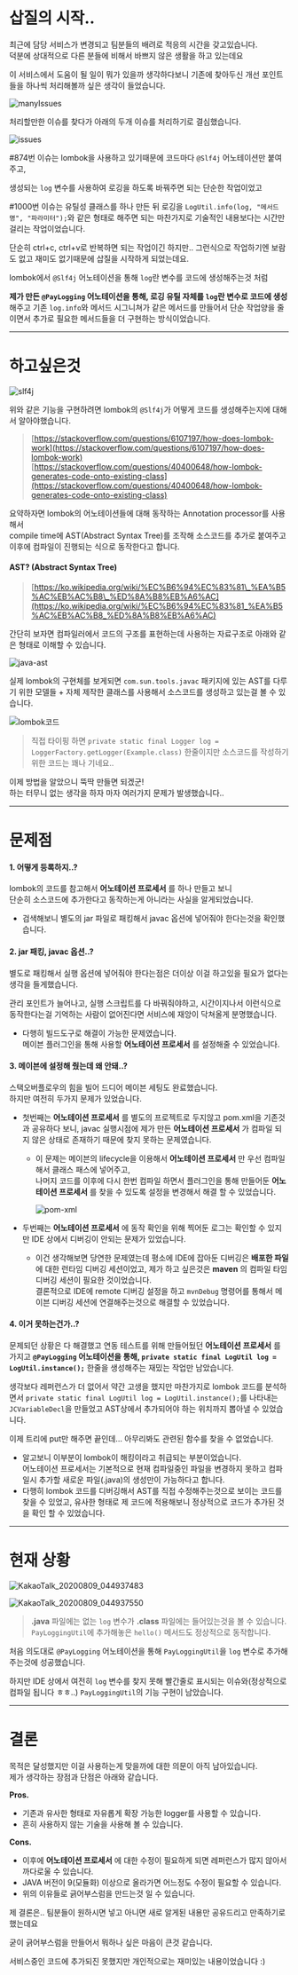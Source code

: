 # 삽질의 시작..

최근에 담당 서비스가 변경되고 팀분들의 배려로 적응의 시간을 갖고있습니다.  
덕분에 상대적으로 다른 분들에 비해서 바쁘지 않은 생활을 하고 있는데요

이 서비스에서 도움이 될 일이 뭐가 있을까 생각하다보니 기존에 찾아두신 개선 포인트들을 하나씩 처리해볼까 싶은 생각이 들었습니다.

![manyIssues](https://blog.kakaocdn.net/dn/bHhLlk/btq4boj8Hf8/pxRDEPBnlja5msHhS1mP0K/img.png)

처리할만한 이슈를 찾다가 아래의 두개 이슈를 처리하기로 결심했습니다.

![issues](https://blog.kakaocdn.net/dn/t8yAT/btq4cFrFOCp/9wXKttOCk5DvbGi6CWjKPk/img.png)

#874번 이슈는 lombok을 사용하고 있기때문에 코드마다 `@Slf4j` 어노테이션만 붙여주고,

생성되는 `log` 변수를 사용하여 로깅을 하도록 바꿔주면 되는 단순한 작업이었고

#1000번 이슈는 유틸성 클래스를 하나 만든 뒤 로깅을 `LogUtil.info(log, "메서드명", "파라미터");`와 같은 형태로 해주면 되는 마찬가지로 기술적인 내용보다는 시간만 걸리는 작업이었습니다.

단순히 ctrl+c, ctrl+v로 반복하면 되는 작업이긴 하지만.. 그런식으로 작업하기엔 보람도 없고 재미도 없기때문에 삽질을 시작하게 되었는데요.

lombok에서 `@Slf4j` 어노테이션을 통해 `log`란 변수를 코드에 생성해주는것 처럼

**제가 만든 `@PayLogging` 어노테이션을 통해, 로깅 유틸 자체를 `log`란 변수로 코드에 생성** 해주고 기존 `log.info`와 메서드 시그니쳐가 같은 메서드를 만들어서 단순 작업양을 줄이면서 추가로 필요한 메서드들을 더 구현하는 방식이었습니다.

---

# 하고싶은것

![slf4j](https://i.imgur.com/JtBjXpi.png)

  
위와 같은 기능을 구현하려면 lombok의 `@Slf4j`가 어떻게 코드를 생성해주는지에 대해서 알아야했습니다.

> [https://stackoverflow.com/questions/6107197/how-does-lombok-work](https://stackoverflow.com/questions/6107197/how-does-lombok-work)  
> [https://stackoverflow.com/questions/40400648/how-lombok-generates-code-onto-existing-class](https://stackoverflow.com/questions/40400648/how-lombok-generates-code-onto-existing-class)

요약하자면 lombok의 어노테이션들에 대해 동작하는 Annotation processor를 사용해서  
compile time에 AST(Abstract Syntax Tree)를 조작해 소스코드를 추가로 붙여주고 이후에 컴파일이 진행되는 식으로 동작한다고 합니다.

#### AST? (Abstract Syntax Tree)

> [https://ko.wikipedia.org/wiki/%EC%B6%94%EC%83%81\_%EA%B5%AC%EB%AC%B8\_%ED%8A%B8%EB%A6%AC](https://ko.wikipedia.org/wiki/%EC%B6%94%EC%83%81_%EA%B5%AC%EB%AC%B8_%ED%8A%B8%EB%A6%AC)

간단히 보자면 컴파일러에서 코드의 구조를 표현하는데 사용하는 자료구조로 아래와 같은 형태로 이해할 수 있습니다.

![java-ast](https://i.imgur.com/siHo7Xy.png)

실제 lombok의 구현체를 보게되면 `com.sun.tools.javac` 패키지에 있는 AST를 다루기 위한 모델들 + 자체 제작한 클래스를 사용해서 소스코드를 생성하고 있는걸 볼 수 있습니다.

![lombok코드](https://i.imgur.com/EpjcaKC.png)

> 직접 타이핑 하면 `private static final Logger log = LoggerFactory.getLogger(Example.class)` 한줄이지만 소스코드를 작성하기 위한 코드는 꽤나 기네요..

이제 방법을 알았으니 뚝딱 만들면 되겠군!  
하는 터무니 없는 생각을 하자 마자 여러가지 문제가 발생했습니다..

---

# 문제점

#### 1\. 어떻게 등록하지..?

lombok의 코드를 참고해서 **어노테이션 프로세서** 를 하나 만들고 보니  
단순히 소스코드에 추가한다고 동작하는게 아니라는 사실을 알게되었습니다.

-   검색해보니 별도의 jar 파일로 패킹해서 javac 옵션에 넣어줘야 한다는것을 확인했습니다.

#### 2\. jar 패킹, javac 옵션..?

별도로 패킹해서 실행 옵션에 넣어줘야 한다는점은 더이상 이걸 하고있을 필요가 없다는 생각을 들게했습니다.

관리 포인트가 늘어나고, 실행 스크립트를 다 바꿔줘야하고, 시간이지나서 이런식으로 동작한다는걸 기억하는 사람이 없어진다면 서비스에 재앙이 닥쳐올게 분명했습니다.

-   다행히 빌드도구로 해결이 가능한 문제였습니다.  
    메이븐 플러그인을 통해 사용할 **어노테이션 프로세서** 를 설정해줄 수 있었습니다.

#### 3\. 메이븐에 설정해 줬는데 왜 안돼..?

스택오버플로우의 힘을 빌어 드디어 메이븐 세팅도 완료했습니다.  
하지만 여전히 두가지 문제가 있었습니다.

-   첫번째는 **어노테이션 프로세서** 를 별도의 프로젝트로 두지않고 pom.xml을 기존것과 공유하다 보니, javac 실행시점에 제가 만든 **어노테이션 프로세서** 가 컴파일 되지 않은 상태로 존재하기 때문에 찾지 못하는 문제였습니다.
    -   이 문제는 메이븐의 lifecycle을 이용해서 **어노테이션 프로세서** 만 우선 컴파일해서 클래스 패스에 넣어주고,  
        나머지 코드를 이후에 다시 한번 컴파일 하면서 플러그인을 통해 만들어둔 **어노테이션 프로세서** 를 찾을 수 있도록 설정을 변경해서 해결 할 수 있었습니다.  
        
        ![pom-xml](https://i.imgur.com/mDmTKSn.png)
        
-   두번째는 **어노테이션 프로세서** 에 동작 확인을 위해 찍어둔 로그는 확인할 수 있지만 IDE 상에서 디버깅이 안되는 문제가 있었습니다.
    -   이건 생각해보면 당연한 문제였는데 평소에 IDE에 잡아둔 디버깅은 **배포한 파일**에 대한 런타임 디버깅 세션이었고, 제가 하고 싶은것은 **maven** 의 컴파일 타임 디버깅 세션이 필요한 것이었습니다.  
        결론적으로 IDE에 remote 디버깅 설정을 하고 `mvnDebug` 명령어를 통해서 메이븐 디버깅 세션에 연결해주는것으로 해결할 수 있었습니다.

#### 4\. 이거 못하는건가..?

문제되던 상황은 다 해결했고 연동 테스트를 위해 만들어뒀던 **어노테이션 프로세서** 를 가지고 **`@PayLogging` 어노테이션을 통해, `private static final LogUtil log = LogUtil.instance();`** 한줄을 생성해주는 재밌는 작업만 남았습니다.

생각보다 레퍼런스가 더 없어서 약간 고생을 했지만 마찬가지로 lombok 코드를 분석하면서 `private static final LogUtil log = LogUtil.instance();`를 나타내는 `JCVariableDecl`을 만들었고 AST상에서 추가되어야 하는 위치까지 뽑아낼 수 있었습니다.

이제 트리에 put만 해주면 끝인데... 아무리봐도 관련된 함수를 찾을 수 없었습니다.

-   알고보니 이부분이 lombok이 해킹이라고 취급되는 부분이었습니다.  
    어노테이션 프로세서는 기본적으로 현재 컴파일중인 파일을 변경하지 못하고 컴파일시 추가할 새로운 파일(.java)의 생성만이 가능하다고 합니다.
-   다행히 lombok 코드를 디버깅해서 AST를 직접 수정해주는것으로 보이는 코드를 찾을 수 있었고, 유사한 형태로 제 코드에 적용해보니 정상적으로 코드가 추가된 것을 확인 할 수 있었습니다.

---

# 현재 상황

![KakaoTalk_20200809_044937483](https://i.imgur.com/lQFCP9r.png)

![KakaoTalk_20200809_044937550](https://i.imgur.com/9ZUaRvZ.png)

> **.java** 파일에는 없는 `log` 변수가 **.class** 파일에는 들어있는것을 볼 수 있습니다.  
> `PayLoggingUtil`에 추가해놓은 `hello()` 메서드도 정상적으로 동작합니다.

처음 의도대로 `@PayLogging` 어노테이션을 통해 `PayLoggingUtil`을 `log` 변수로 추가해주는것에 성공했습니다.

하지만 IDE 상에서 여전히 `log` 변수를 찾지 못해 빨간줄로 표시되는 이슈와(정상적으로 컴파일 됩니다 ㅎㅎ..) `PayLoggingUtil`의 기능 구현이 남았습니다.

---

# 결론

목적은 달성했지만 이걸 사용하는게 맞을까에 대한 의문이 아직 남아있습니다.  
제가 생각하는 장점과 단점은 아래와 같습니다.

**Pros.**

-   기존과 유사한 형태로 자유롭게 확장 가능한 logger를 사용할 수 있습니다.
-   흔히 사용하지 않는 기술을 사용해 볼 수 있습니다.

**Cons.**

-   이후에 **어노테이션 프로세서** 에 대한 수정이 필요하게 되면 레퍼런스가 많지 않아서 까다로울 수 있습니다.
-   JAVA 버전이 9(모듈화) 이상으로 올라가면 어느정도 수정이 필요할 수 있습니다.
-   위의 이유들로 긁어부스럼을 만드는것 일 수 있습니다.

제 결론은.. 팀분들이 원하시면 넣고 아니면 새로 알게된 내용만 공유드리고 만족하기로 했는데요 

굳이 긁어부스럼을 만들어서 뭐하나 싶은 마음이 큰것 같습니다.

서비스중인 코드에 추가되진 못했지만 개인적으로는 재미있는 내용이었습니다 :)
